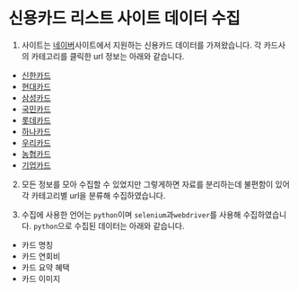 # 신용카드 리스트 사이트 데이터 수집
1. 사이트는 [네이버](https://naver.com)사이트에서 지원하는 신용카드 데이터를 가져왔습니다.
   각 카드사의 카테고리를 클릭한 url 정보는 아래와 같습니다.
  + [신한카드](https://card-search.naver.com/list?companyCode=SH&brandNames=&sortMethod=ri&isRefetch=true&bizType=CPC)
  + [현대카드](https://card-search.naver.com/list?companyCode=HD&brandNames=&sortMethod=ri&isRefetch=true&bizType=CPC)
  + [삼성카드](https://card-search.naver.com/list?companyCode=SS&brandNames=&sortMethod=ri&isRefetch=true&bizType=CPC)
  + [국민카드](https://card-search.naver.com/list?companyCode=KB&brandNames=&sortMethod=ri&isRefetch=true&bizType=CPC)
  + [롯데카드](https://card-search.naver.com/list?companyCode=LO&brandNames=&sortMethod=ri&isRefetch=true&bizType=CPC)
  + [하나카드](https://card-search.naver.com/list?companyCode=SK&brandNames=&sortMethod=ri&isRefetch=true&bizType=CPC)
  + [우리카드](https://card-search.naver.com/list?companyCode=WR&brandNames=&sortMethod=ri&isRefetch=true&bizType=CPC)
  + [농협카드](https://card-search.naver.com/list?companyCode=NH&brandNames=&sortMethod=ri&isRefetch=true&bizType=CPC)
  + [기업카드](https://card-search.naver.com/list?companyCode=IB&brandNames=&sortMethod=ri&isRefetch=true&bizType=CPC)

2. 모든 정보를 모아 수집할 수 있었지만 그렇게하면 자료를 분리하는데 불편함이 있어 각 카테고리별 url을 분류해 수집하였습니다.
  
3. 수집에 사용한 언어는 `python`이며 `selenium`과`webdriver`를 사용해 수집하였습니다.
   `python`으로 수집된 데이터는 아래와 같습니다.
  + 카드 명칭
  + 카드 연회비
  + 카드 요약 혜택
  + 카드 이미지
